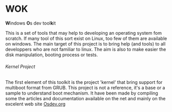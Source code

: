 # WOK
**W**indows **O**s dev tool**k**it

This is a set of tools that may help to developing an operating system fom scratch.
If many tool of this sort exist on Linux, too few of them are available on windows. 
The main target of this project is to bring help (and tools) to all developpers who are not familiar to linux.
The aim is also to make easier the disk manipulation, booting process or tests.

###### Kernel Project 
The first element of this toolkit is the project 'kernel' that bring support for multiboot format from GRUB.
This project is not a reference, it's a base or a sample to understand boot mechanism.
It have been made by compiling some the articles and documentation available on the net and mainly on the excelent web site   [Osdev.org](http://wwww.osdev.org)

